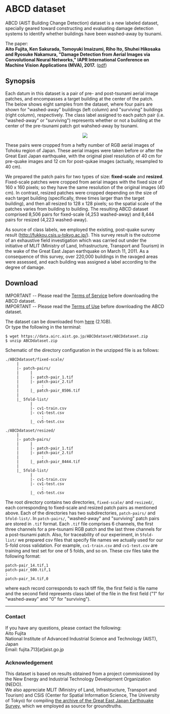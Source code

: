 # ABCD dataset

ABCD (AIST Building Change Detection) dataset is a new labeled dataset, specially geared toward constructing and evaluating damage detection systems to identify whether buildings have been washed-away by tsunami.  

The paper:  
**Aito Fujita, Ken Sakurada, Tomoyuki Imaizumi, Riho Ito, Shuhei Hikosaka and Ryosuke Nakamura, "Damage Detection from Aerial Images
via Convolutional Neural Networks," IAPR International Conference on Machine Vision Applications (MVA), 2017.** ([pdf](https://data.airc.aist.go.jp/ABCDdataset/mva_manuscript.pdf))

## Synopsis
Each datum in this dataset is a pair of pre- and post-tsunami aerial image patches, and encompasses a target building at the center of the patch.   
The below shows eight samples from the dataset, where four pairs are shown for "washed-away" buildings (left column) and "surviving" buildings (right column), respectively. The class label assigned to each patch pair (i.e. "washed-away" or "surviving") represents whether or not a building at the center of the pre-tsunami patch got wahshed-away by tsunami. 

<p align="center"> 
<img src ="https://user-images.githubusercontent.com/13417696/27384118-b5539e1e-56c8-11e7-9c0c-7d06b899763f.png" />
</p>

These pairs were cropped from a hefty number of RGB aerial images of Tohoku region of Japan. These aerial images were taken before or after the Great East Japan earthquake, with the original pixel resolution of 40 cm for pre-quake images and 12 cm for post-qukae images (actually, resampled to 40 cm).

We prepared the patch pairs for two types of size: **fixed-scale** and **resized**. Fixed-scale patches were cropped from aerial images with the fixed size of 160 x 160 pixels; so they have the same resolution of the original images (40 cm). In contrast, resized patches  were cropped depending on the size of each target building (specifically, three times larger than the target building), and then all resized to 128 x 128 pixels; so the spatial scale of the patches varies from building to building.
The resulting ABCD dataset comprised 8,506 pairs for fixed-scale (4,253 washed-away) and 8,444 pairs for resized (4,223 washed-away). 

As source of class labels, we employed the existing, post-quake survey result (http://fukkou.csis.u-tokyo.ac.jp/). This survey result is the outcome of an exhaustive
field investigation which was carried out under the initiative of MLIT (Ministry of Land, Infrastructure, Transport and Tourism) in the wake of the Great East Japan earthquake on March 11, 2011. As a consequence of this survey, over 220,000 buildings in the ravaged areas were assessed, and each building was assigned a label according to the degree of damage.



## Download
IMPORTANT -- Please read the [Terms of Service](https://github.com/faiton713/ABCDdataset/blob/master/License.md) before downloading the ABCD dataset.  
IMPORTANT -- Please read the [Terms of Use](https://github.com/faiton713/ABCDdataset/blob/master/LICENSE.md) before downloading the ABCD dataset.

The dataset can be downloaded from [here](https://data.airc.aist.go.jp/ABCDdataset/ABCDdataset.zip) (2.1GB).   
Or type the following in the terminal:
```
$ wget https://data.airc.aist.go.jp/ABCDdataset/ABCDdataset.zip
$ unzip ABCDdataset.zip
```


Schematic of the directory configuration in the unzipped file is as follows:
```
./ABCDdataset/fixed-scale/
     |
     |- patch-pairs/
     |     |
     |     |- patch-pair_1.tif
     |     |- patch-pair_2.tif
     |          :
     |     |_ patch-pair_8506.tif
     |
     |_ 5fold-list/
           |
           |- cv1-train.csv
           |- cv1-test.csv
                :
           |_ cv5-test.csv

./ABCDdataset/resized/
     |
     |- patch-pairs/
     |     |
     |     |- patch-pair_1.tif
     |     |- patch-pair_2.tif
     |          :
     |     |_ patch-pair_8444.tif
     |
     |_ 5fold-list/
           |
           |- cv1-train.csv
           |- cv1-test.csv
                :
           |_ cv5-test.csv

```
The root directory contains two directories, `fixed-scale/` and `resized/`, each corresponding to fixed-scale and resized patch pairs as mentioned above. Each of the directories has two subdirectories, `patch-pairs/` and `5fold-list/`. In `patch-pairs/`, "washed-away" and "surviving" patch pairs are stored in `.tif` format. Each `.tif` file comprises 6 channels, the first three channels for a pre-tsunami RGB patch and the last three channels for a post-tsunami patch. Also, for traceability of our experiment, in `5fold-list/` we prepared csv files that specify file names we actually used for our 5-fold cross validation. For example, `cv1-train.csv` and `cv1-test.csv` are training and test set for one of 5 folds, and so on. These csv files take the following format:

```
patch-pair_14.tif,1
patch-pair_600.tif,1
:
patch-pair_34.tif,0
```
where each record corresponds to each tiff file, the first field is file name and the second field represents class label of the file in the first field ("1" for "washed-away" and "0" for "surviving").


---

### Contact
If you have any questions, please contact the following:  
Aito Fujita  
National Institute of Advanced Industrial Science and Technology (AIST), Japan  
Email: fujita.713[at]aist.go.jp  

### Acknowledgement
This dataset is based on results obtained from a project commissioned by the New Energy and Industrial Technology Development Organization (NEDO).  
We also appreciate MLIT (Ministry of Land, Infrastructure, Transport and Tourism) and CSiS (Center for Spatial Information Science, The University of Tokyo) for compiling [the archive of the Great East Japan Earthquake Survey](http://fukkou.csis.u-tokyo.ac.jp/), which we employed as source for groundtruths. 
